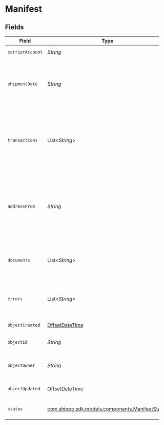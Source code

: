 # Manifest


## Fields

| Field                                                                                                                                                                                         | Type                                                                                                                                                                                          | Required                                                                                                                                                                                      | Description                                                                                                                                                                                   | Example                                                                                                                                                                                       |
| --------------------------------------------------------------------------------------------------------------------------------------------------------------------------------------------- | --------------------------------------------------------------------------------------------------------------------------------------------------------------------------------------------- | --------------------------------------------------------------------------------------------------------------------------------------------------------------------------------------------- | --------------------------------------------------------------------------------------------------------------------------------------------------------------------------------------------- | --------------------------------------------------------------------------------------------------------------------------------------------------------------------------------------------- |
| `carrierAccount`                                                                                                                                                                              | *String*                                                                                                                                                                                      | :heavy_check_mark:                                                                                                                                                                            | ID of carrier account                                                                                                                                                                         | adcfdddf8ec64b84ad22772bce3ea37a                                                                                                                                                              |
| `shipmentDate`                                                                                                                                                                                | *String*                                                                                                                                                                                      | :heavy_check_mark:                                                                                                                                                                            | All shipments to be submitted on this day will be closed out. <br/>Must be in the format `2014-01-18T00:35:03.463Z` (ISO 8601 date).                                                          | 2014-05-16T23:59:59Z                                                                                                                                                                          |
| `transactions`                                                                                                                                                                                | List<*String*>                                                                                                                                                                                | :heavy_minus_sign:                                                                                                                                                                            | IDs transactions to use. If you set this to null or not send this parameter, <br/>Shippo will automatically assign all applicable transactions.                                               | [<br/>"adcfdddf8ec64b84ad22772bce3ea37a"<br/>]                                                                                                                                                |
| `addressFrom`                                                                                                                                                                                 | *String*                                                                                                                                                                                      | :heavy_check_mark:                                                                                                                                                                            | ID of the Address object that should be used as pickup address for the scan form. <br/>The USPS will validate this address before creating the scan form.                                     | d799c2679e644279b59fe661ac8fa488                                                                                                                                                              |
| `documents`                                                                                                                                                                                   | List<*String*>                                                                                                                                                                                | :heavy_check_mark:                                                                                                                                                                            | An array containing the URLs to all returned manifest documents.                                                                                                                              | [<br/>"https://shippo-delivery.s3.amazonaws.com/0fadebf6f60c4aca95fa01bcc59c79ae.pdf?Signature=tlQU3RECwdHUQJQadwqg5bAzGFQ%3D\u0026Expires=1402803835\u0026AWSAccessKeyId=AKIAJTHP3LLFMYAWALIA"<br/>] |
| `errors`                                                                                                                                                                                      | List<*String*>                                                                                                                                                                                | :heavy_minus_sign:                                                                                                                                                                            | An array of codes and messages describing the error that occurred if any.                                                                                                                     |                                                                                                                                                                                               |
| `objectCreated`                                                                                                                                                                               | [OffsetDateTime](https://docs.oracle.com/javase/8/docs/api/java/time/OffsetDateTime.html)                                                                                                     | :heavy_check_mark:                                                                                                                                                                            | Date and time of object creation.                                                                                                                                                             |                                                                                                                                                                                               |
| `objectId`                                                                                                                                                                                    | *String*                                                                                                                                                                                      | :heavy_check_mark:                                                                                                                                                                            | Unique identifier of the given object.                                                                                                                                                        | adcfdddf8ec64b84ad22772bce3ea37a                                                                                                                                                              |
| `objectOwner`                                                                                                                                                                                 | *String*                                                                                                                                                                                      | :heavy_check_mark:                                                                                                                                                                            | Username of the user who created the object.                                                                                                                                                  | shippotle@shippo.com                                                                                                                                                                          |
| `objectUpdated`                                                                                                                                                                               | [OffsetDateTime](https://docs.oracle.com/javase/8/docs/api/java/time/OffsetDateTime.html)                                                                                                     | :heavy_check_mark:                                                                                                                                                                            | Date and time of last object update.                                                                                                                                                          |                                                                                                                                                                                               |
| `status`                                                                                                                                                                                      | [com.shippo.sdk.models.components.ManifestStatus](../../models/components/ManifestStatus.md)                                                                                                  | :heavy_check_mark:                                                                                                                                                                            | Indicates the status of the manifest.                                                                                                                                                         | SUCCESS                                                                                                                                                                                       |